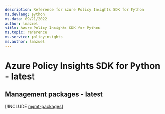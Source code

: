 ```yaml
---
description: Reference for Azure Policy Insights SDK for Python
ms.devlang: python
ms.data: 09/21/2022
author: lmazuel
title: Azure Policy Insights SDK for Python
ms.topic: reference
ms.service: policyinsights
ms.author: lmazuel
---
```

# Azure Policy Insights SDK for Python - latest

## Management packages - latest
[!INCLUDE [mgmt-packages](policy-insights-mgmt-index.md)]